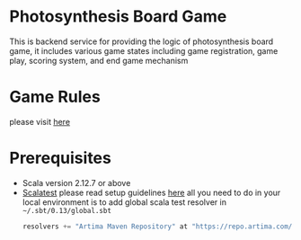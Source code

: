 # Photosynthesis Board Game
This is backend service for providing the logic of photosynthesis board game, it includes various game states 
including game registration, game play, scoring system, and end game mechanism

# Game Rules
please visit [here](https://ilo307.com/public/pdf/BO-PHOTO-002_RULES.PDF)

# Prerequisites
- Scala version 2.12.7 or above
- [Scalatest](https://www.scalatest.org/) please read setup guidelines [here](https://www.scalatest.org/install) all you need to do in your local environment is to add global scala test resolver in `~/.sbt/0.13/global.sbt`
  ```scala
  resolvers += "Artima Maven Repository" at "https://repo.artima.com/releases"
  ```


